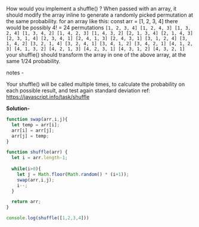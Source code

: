 How would you implement a shuffle() ?
When passed with an array, it should modify the array inline to generate a randomly picked permutation at the same probability.
for an array like this:
const arr = [1, 2, 3, 4]
there would be possibly 4! = 24 permutations
`
[1, 2, 3, 4]
[1, 2, 4, 3]
[1, 3, 2, 4]
[1, 3, 4, 2]
[1, 4, 2, 3]
[1, 4, 3, 2]
[2, 1, 3, 4]
[2, 1, 4, 3]
[2, 3, 1, 4]
[2, 3, 4, 1]
[2, 4, 1, 3]
[2, 4, 3, 1]
[3, 1, 2, 4]
[3, 1, 4, 2]
[3, 2, 1, 4]
[3, 2, 4, 1]
[3, 4, 1, 2]
[3, 4, 2, 1]
[4, 1, 2, 3]
[4, 1, 3, 2]
[4, 2, 1, 3]
[4, 2, 3, 1]
[4, 3, 1, 2]
[4, 3, 2, 1]
`
your shuffle() should transform the array in one of the above array, at the same 1/24 probability.

notes -

Your shuffle() will be called multiple times, to calculate the probability on each possible result, and test again standard deviation
ref: https://javascript.info/task/shuffle

**Solution-**
```javascript
function swap(arr,i,j){
  let temp = arr[i];
  arr[i] = arr[j];
  arr[j] = temp;
}

function shuffle(arr) {
  let i = arr.length-1;
  
  while(i>0){
    let j = Math.floor(Math.random() * (i+1));
    swap(arr,i,j);
    i--;
  }

  return arr;
}

console.log(shuffle([1,2,3,4]))
```
